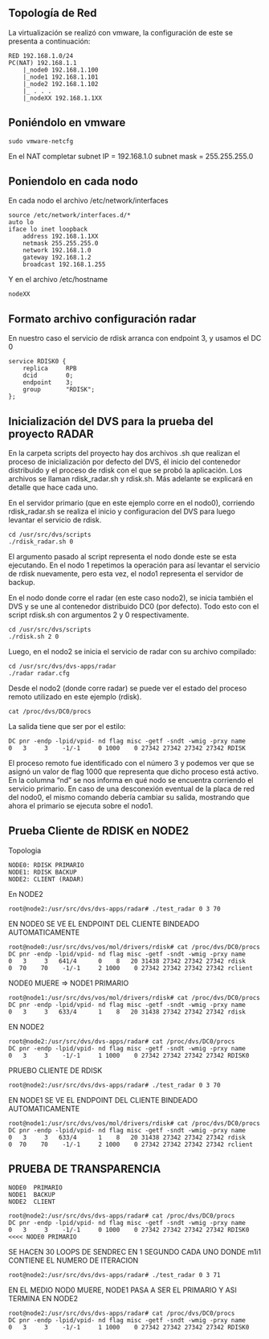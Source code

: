 ## Topología de Red
La virtualización se realizó con vmware, la configuración de este se presenta a continuación:

	RED 192.168.1.0/24
	PC(NAT) 192.168.1.1
		|_node0 192.168.1.100
		|_node1 192.168.1.101
		|_node2 192.168.1.102
		|_ . . .
		|_nodeXX 192.168.1.1XX


## Poniéndolo en vmware

	sudo vmware-netcfg

En el NAT completar
subnet IP = 192.168.1.0
subnet mask  = 255.255.255.0

## Poniendolo en cada nodo

En cada nodo el archivo /etc/network/interfaces

	source /etc/network/interfaces.d/*
	auto lo
	iface lo inet loopback
		address 192.168.1.1XX
		netmask 255.255.255.0
		network 192.168.1.0
		gateway 192.168.1.2
		broadcast 192.168.1.255

Y en el archivo /etc/hostname

	nodeXX

## Formato archivo configuración radar
En nuestro caso el servicio de rdisk arranca con endpoint 3, y usamos
el DC 0

	service RDISK0 {
		replica		RPB
		dcid  		0;
		endpoint 	3;
		group		"RDISK";
	};


## Inicialización del DVS para la prueba del proyecto RADAR

En la carpeta scripts del proyecto hay dos archivos .sh que realizan el proceso de inicialización por defecto del DVS, él inicio del contenedor distribuido y el proceso de rdisk con el que se probó la aplicación. Los archivos se llaman rdisk_radar.sh y rdisk.sh. Más adelante se explicará en detalle que hace cada uno.

En el servidor primario (que en este ejemplo corre en el nodo0), corriendo rdisk_radar.sh se realiza el inicio y configuracion del DVS para luego levantar el servicio de rdisk.

	cd /usr/src/dvs/scripts
	./rdisk_radar.sh 0

El argumento pasado al script representa el nodo donde este se esta ejecutando. 
En el nodo 1 repetimos la operación para así levantar el servicio de rdisk nuevamente, pero esta vez, el nodo1 representa el servidor de backup.

En el nodo donde corre el radar (en este caso nodo2), se inicia también el DVS y se une al contenedor distribuido DC0 (por defecto). Todo esto con el script rdisk.sh con argumentos 2 y 0 respectivamente.

	cd /usr/src/dvs/scripts
	./rdisk.sh 2 0

Luego, en el nodo2 se inicia el servicio de radar con su archivo compilado:

	cd /usr/src/dvs/dvs-apps/radar
	./radar radar.cfg
	
Desde el nodo2 (donde corre radar) se puede ver el estado del proceso remoto utilizado en este ejemplo (rdisk).

	cat /proc/dvs/DC0/procs 

La salida tiene que ser por el estilo:

	DC pnr -endp -lpid/vpid- nd flag misc -getf -sndt -wmig -prxy name
	0   3     3    -1/-1     0 1000    0 27342 27342 27342 27342 RDISK 
	
El proceso remoto fue identificado con el número 3 y podemos ver que se asignó un valor de flag 1000 que representa que dicho proceso está activo. En la columna “nd” se nos informa en qué nodo se encuentra corriendo el servicio primario.
En caso de una desconexión eventual de la placa de red del nodo0, el mismo comando debería cambiar su salida, mostrando que ahora el primario se ejecuta sobre el nodo1.

## Prueba Cliente de RDISK en NODE2

Topologia

	NODE0: RDISK PRIMARIO
	NODE1: RDISK BACKUP
	NODE2: CLIENT (RADAR)
 
 En NODE2
 
 	root@node2:/usr/src/dvs/dvs-apps/radar# ./test_radar 0 3 70
 	
 EN NODE0 SE VE EL ENDPOINT DEL CLIENTE BINDEADO AUTOMATICAMENTE
 
	root@node0:/usr/src/dvs/vos/mol/drivers/rdisk# cat /proc/dvs/DC0/procs 
	DC pnr -endp -lpid/vpid- nd flag misc -getf -sndt -wmig -prxy name
	0   3     3   641/4      0    8   20 31438 27342 27342 27342 rdisk          
	0  70    70    -1/-1     2 1000    0 27342 27342 27342 27342 rclient 
	
NODE0 MUERE => NODE1 PRIMARIO

	root@node1:/usr/src/dvs/vos/mol/drivers/rdisk# cat /proc/dvs/DC0/procs 
	DC pnr -endp -lpid/vpid- nd flag misc -getf -sndt -wmig -prxy name
	0   3     3   633/4      1    8   20 31438 27342 27342 27342 rdisk 

EN NODE2

	root@node2:/usr/src/dvs/dvs-apps/radar# cat /proc/dvs/DC0/procs
	DC pnr -endp -lpid/vpid- nd flag misc -getf -sndt -wmig -prxy name
	0   3     3    -1/-1     1 1000    0 27342 27342 27342 27342 RDISK0
	
PRUEBO CLIENTE DE RDISK 

	root@node2:/usr/src/dvs/dvs-apps/radar# ./test_radar 0 3 70
	
EN NODE1 SE VE EL ENDPOINT DEL CLIENTE BINDEADO AUTOMATICAMENTE

	root@node1:/usr/src/dvs/vos/mol/drivers/rdisk# cat /proc/dvs/DC0/procs 
	DC pnr -endp -lpid/vpid- nd flag misc -getf -sndt -wmig -prxy name
	0   3     3   633/4      1    8   20 31438 27342 27342 27342 rdisk          
	0  70    70    -1/-1     2 1000    0 27342 27342 27342 27342 rclient 
	
## PRUEBA DE TRANSPARENCIA 

	NODE0  PRIMARIO
	NODE1  BACKUP 
	NODE2  CLIENT
 
	root@node2:/usr/src/dvs/dvs-apps/radar# cat /proc/dvs/DC0/procs 
	DC pnr -endp -lpid/vpid- nd flag misc -getf -sndt -wmig -prxy name
	0   3     3    -1/-1     0 1000    0 27342 27342 27342 27342 RDISK0  <<<< NODE0 PRIMARIO


SE HACEN 30 LOOPS DE SENDREC EN 1 SEGUNDO CADA UNO DONDE m1i1 CONTIENE EL NUMERO DE ITERACION  

	root@node2:/usr/src/dvs/dvs-apps/radar# ./test_radar 0 3 71
	
EN EL MEDIO NOD0 MUERE, NODE1 PASA A SER EL PRIMARIO Y ASI TERMINA EN NODE2

	root@node2:/usr/src/dvs/dvs-apps/radar# cat /proc/dvs/DC0/procs
	DC pnr -endp -lpid/vpid- nd flag misc -getf -sndt -wmig -prxy name
	0   3     3    -1/-1     1 1000    0 27342 27342 27342 27342 RDISK0   
